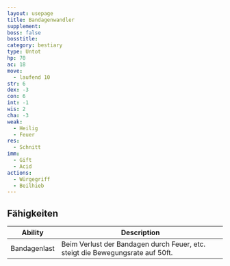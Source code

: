 ```yaml
---
layout: usepage
title: Bandagenwandler
supplement:
boss: false
bosstitle: 
category: bestiary
type: Untot
hp: 70
ac: 18
move:
  - laufend 10
str: 6
dex: -3
con: 6
int: -1
wis: 2
cha: -3
weak:
  - Heilig
  - Feuer
res:
  - Schnitt
imm:
  - Gift
  - Acid
actions:
  - Würgegriff
  - Beilhieb
---
```


<!--more-->

## Fähigkeiten

| Ability      | Description                                                                    |
|--------------|--------------------------------------------------------------------------------|
| Bandagenlast | Beim Verlust der Bandagen durch Feuer, etc. steigt die Bewegungsrate auf 50ft. |

